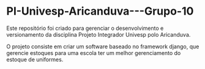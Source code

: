 # PI-Univesp-Aricanduva---Grupo-10

Este repositório foi criado para gerenciar o desenvolvimento e versionamento da disciplina
Projeto Integrador Univesp polo Aricanduva.

O projeto consiste em criar um software baseado no framework django, que gerencie estoques
para uma escola ter um melhor gerenciamento do estoque de uniformes.
